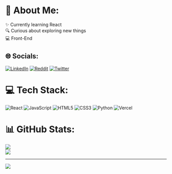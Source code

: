# 💫 About Me:
✨ Currently learning React<br>🔍 Curious about exploring new things<br>💻 Front-End


## 🌐 Socials:
[![LinkedIn](https://img.shields.io/badge/LinkedIn-%230077B5.svg?logo=linkedin&logoColor=white)](https://linkedin.com/in/aakash-r-5992bb1bb) [![Reddit](https://img.shields.io/badge/Reddit-%23FF4500.svg?logo=Reddit&logoColor=white)](https://reddit.com/user/I-am-virus) [![Twitter](https://img.shields.io/badge/Twitter-%231DA1F2.svg?logo=Twitter&logoColor=white)](https://twitter.com/akash_pugazh) 

# 💻 Tech Stack:
![React](https://img.shields.io/badge/react-%2320232a.svg?style=flat&logo=react&logoColor=%2361DAFB) ![JavaScript](https://img.shields.io/badge/javascript-%23323330.svg?style=flat&logo=javascript&logoColor=%23F7DF1E) ![HTML5](https://img.shields.io/badge/html5-%23E34F26.svg?style=flat&logo=html5&logoColor=white) ![CSS3](https://img.shields.io/badge/css3-%231572B6.svg?style=flat&logo=css3&logoColor=white) ![Python](https://img.shields.io/badge/python-3670A0?style=flat&logo=python&logoColor=ffdd54) ![Vercel](https://img.shields.io/badge/vercel-%23000000.svg?style=flat&logo=vercel&logoColor=white)  
# 📊 GitHub Stats:
![](https://github-readme-streak-stats.herokuapp.com/?user=Akash-pugazh&theme=swift&hide_border=true)<br/>
![](https://github-readme-stats.vercel.app/api/top-langs/?username=Akash-pugazh&theme=swift&hide_border=true&include_all_commits=true&count_private=true&layout=compact)

---
[![](https://visitcount.itsvg.in/api?id=Akash-pugazh&icon=2&color=12)](https://visitcount.itsvg.in)

<!-- Proudly created with GPRM ( https://gprm.itsvg.in ) -->
